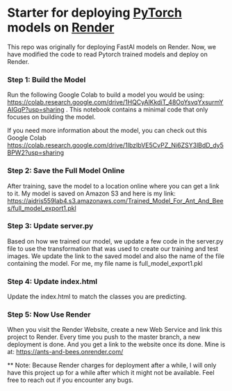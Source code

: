 # Starter for deploying [PyTorch](http://pytorch.org/) models on [Render](https://render.com)

This repo was originally for deploying FastAI models on Render. Now, we have modified the code to read Pytorch trained models and deploy on Render.

### Step 1: Build the Model
Run the following Google Colab to build a model you would be using: https://colab.research.google.com/drive/1HQCyAlKkdiT_48OoYsvqYxsurmYAIGqP?usp=sharing . This notebook contains a minimal code that only focuses on building the model. 

If you need more information about the model, you can check out this Google Colab
https://colab.research.google.com/drive/1IbzIbVE5CvPZ_Ni6ZSY3lBdD_dy5BPW2?usp=sharing


### Step 2: Save the Full Model Online
After training, save the model to a location online where you can get a link to it. My model is saved on Amazon S3 and here is my link: https://aidris559lab4.s3.amazonaws.com/Trained_Model_For_Ant_And_Bees/full_model_export1.pkl

### Step 3: Update server.py
Based on how we trained our model, we update a few code in the server.py file to use the transformation that was used to create our training and test images. We update the link to the saved model and also the name of the file containing the model. For me, my file name is full_model_export1.pkl


### Step 4: Update index.html
Update the index.html to match the classes you are predicting.

### Step 5: Now Use Render
When you visit the Render Website, create a new Web Service and link this project to Render. Every time you push to the master branch, a new deployment is done. And you get a link to the website once its done. Mine is at: https://ants-and-bees.onrender.com/

** Note: Because Render charges for deployment after a while, I will only have this project up for a while after which it might not be available. Feel free to reach out if you encounter any bugs.
